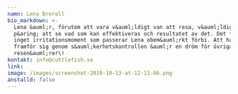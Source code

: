 ```yaml
---
namn: Lena Brorell
bio_markdown: >-
  Lena &auml;r, förutom att vara v&auml;ldigt van att resa, v&auml;ldigt duktigt
  p&aring; att se vad som kan effektiveras och resultatet av det. Det finns
  inget irritationsmoment som passerar Lena obem&auml;rkt förbi. Att ha Lena
  framför sig genom s&auml;kerhetskontrollen &auml;r en dröm för övriga
  resen&auml;rer\!
kontakt: info@cuttlefish.se
link:
image: /images/screenshot-2019-10-13-at-12-11-06.png
anstalld: false
---
```

